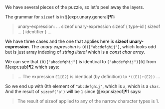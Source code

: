 We have several pieces of the puzzle, so let's peel away the layers.

The grammar for `sizeof` is in §[expr.unary.general]¶1:

> unary-expression:
> ...
> sizeof unary-expression
> sizeof ( type-id )
> sizeof ... ( identifier )
> ...

We have three cases and the one that applies here is **sizeof unary-expression**. The *unary expression* is `(0)["abcdefghij"]`, which looks odd but is just array indexing of *string literal* which is a *const char array*. 

We can see that `(0)["abcdefghij"]` is identical to `("abcdefghij")[0]` from §[expr.sub]¶2 which says:

> ... The expression `E1[E2]` is identical (by definition) to `*((E1)+(E2))` ...

So we end up with 0th element of `"abcdefghij"`, which is `a`, which is a `char`. And the result of `sizeof('a')` will be `1` since §[expr.sizeof]¶1 says:

> The result of sizeof applied to any of the narrow character types is 1.
